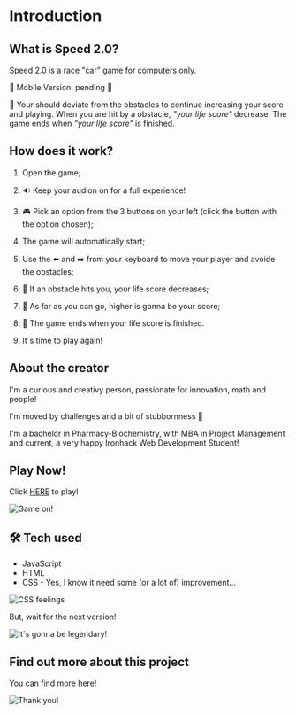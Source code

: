# Introduction

## What is Speed 2.0?

Speed 2.0 is a race "car" game for computers only.

🚧 Mobile Version: pending 🚧

🎯 Your should deviate from the obstacles to continue increasing your score and playing. When you are hit by a obstacle, *"your life score"* decrease. The game ends when *"your life score"* is finished.

  

## How does it work?

1. Open the game;

2. 🔉 Keep your audion on for a full experience!

3. 🎮 Pick an option from the 3 buttons on your left (click the button with the option chosen);

4. The game will automatically start;

5. Use the ⬅️ and ➡️ from your keyboard to move your player and avoide the obstacles;

6. 🚧 If an obstacle hits you, your life score decreases;

7. 🏁 As far as you can go, higher is gonna be your score;

8. 👾 The game ends when your life score is finished.

9. It´s time to play again!


## About the creator

I'm a curious and creativy person, passionate for innovation, math and people!

I'm moved by challenges and a bit of stubbornness 😬

I'm a bachelor in Pharmacy-Biochemistry, with MBA in Project Management and current, a very happy Ironhack Web Development Student!

  

## Play Now!

Click [HERE](https://flememaia.github.io/speed-2.0-the-game/) to play!

![Game on!](https://media.giphy.com/media/WwYVr6xxZiX5jAKk5V/giphy.gif)

  

## 🛠 Tech used

 - JavaScript
 - HTML
 - CSS - Yes, I know it need some (or a lot of) improvement...

![CSS feelings](https://media.giphy.com/media/YFkpsHWCsNUUo/giphy.gif)

But, wait for the next version!

![It´s gonna be legendary!](https://media.giphy.com/media/4jzV9HSPBBiko/giphy.gif)

  

## Find out more about this project

You can find more [here!](https://docs.google.com/presentation/d/1LBvBK6YFft0p050p1M8BiEgSK4whJES0CEKOshCS2Rs/edit?usp=sharing)

![Thank you!](https://media.giphy.com/media/M9NbzZjAcxq9jS9LZJ/giphy.gif)